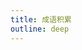 ```yaml
---
title: 成语积累
outline: deep
---
```

<!-- <ClientOnly>
    <PDFPreview url="/resource/1.pdf">
  </PDFPreview>
</ClientOnly> -->
